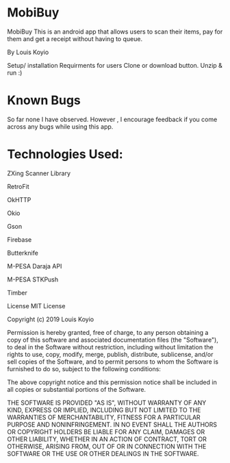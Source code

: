 # MobiBuy

MobiBuy
This is an android app that allows users to scan their items, pay for them and get a receipt without having to queue. 

By Louis Koyio 

Setup/ installation Requirments for users Clone or download button. Unzip & run :)


# Known Bugs 

So far none I have observed. However , I encourage feedback if you come across any bugs while using this app.

# Technologies Used:

ZXing Scanner Library

RetroFit

OkHTTP

Okio

Gson

Firebase

Butterknife

M-PESA Daraja API

M-PESA STKPush 

Timber




License MIT License

Copyright (c) 2019 Louis Koyio

Permission is hereby granted, free of charge, to any person obtaining a copy of this software and associated documentation files (the "Software"), to deal in the Software without restriction, including without limitation the rights to use, copy, modify, merge, publish, distribute, sublicense, and/or sell copies of the Software, and to permit persons to whom the Software is furnished to do so, subject to the following conditions:

The above copyright notice and this permission notice shall be included in all copies or substantial portions of the Software.

THE SOFTWARE IS PROVIDED "AS IS", WITHOUT WARRANTY OF ANY KIND, EXPRESS OR IMPLIED, INCLUDING BUT NOT LIMITED TO THE WARRANTIES OF MERCHANTABILITY, FITNESS FOR A PARTICULAR PURPOSE AND NONINFRINGEMENT. IN NO EVENT SHALL THE AUTHORS OR COPYRIGHT HOLDERS BE LIABLE FOR ANY CLAIM, DAMAGES OR OTHER LIABILITY, WHETHER IN AN ACTION OF CONTRACT, TORT OR OTHERWISE, ARISING FROM, OUT OF OR IN CONNECTION WITH THE SOFTWARE OR THE USE OR OTHER DEALINGS IN THE SOFTWARE.
